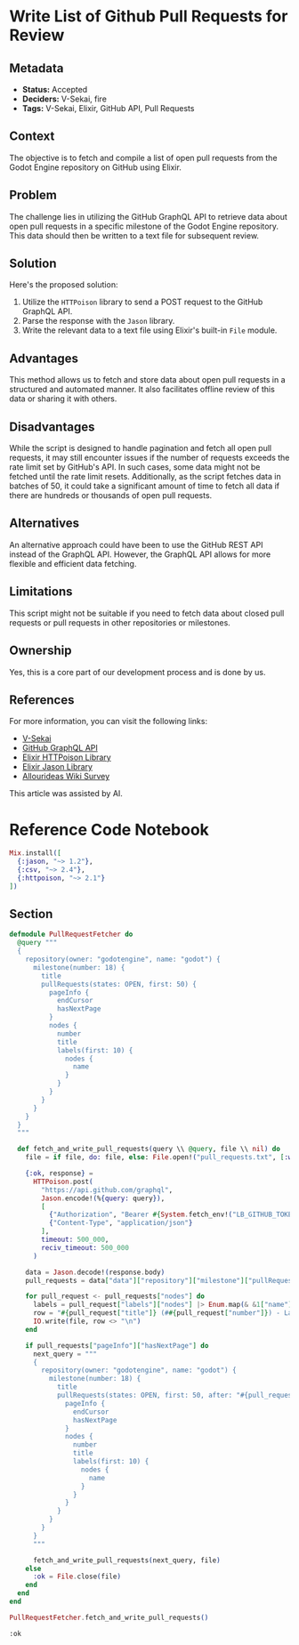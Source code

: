# Write List of Github Pull Requests for Review

## Metadata

- **Status:** Accepted
- **Deciders:** V-Sekai, fire
- **Tags:** V-Sekai, Elixir, GitHub API, Pull Requests

## Context

The objective is to fetch and compile a list of open pull requests from the Godot Engine repository on GitHub using Elixir.

## Problem

The challenge lies in utilizing the GitHub GraphQL API to retrieve data about open pull requests in a specific milestone of the Godot Engine repository. This data should then be written to a text file for subsequent review.

## Solution

Here's the proposed solution:

1. Utilize the `HTTPoison` library to send a POST request to the GitHub GraphQL API.
2. Parse the response with the `Jason` library.
3. Write the relevant data to a text file using Elixir's built-in `File` module.

## Advantages

This method allows us to fetch and store data about open pull requests in a structured and automated manner. It also facilitates offline review of this data or sharing it with others.

## Disadvantages

While the script is designed to handle pagination and fetch all open pull requests, it may still encounter issues if the number of requests exceeds the rate limit set by GitHub's API. In such cases, some data might not be fetched until the rate limit resets. Additionally, as the script fetches data in batches of 50, it could take a significant amount of time to fetch all data if there are hundreds or thousands of open pull requests.

## Alternatives

An alternative approach could have been to use the GitHub REST API instead of the GraphQL API. However, the GraphQL API allows for more flexible and efficient data fetching.

## Limitations

This script might not be suitable if you need to fetch data about closed pull requests or pull requests in other repositories or milestones.

## Ownership

Yes, this is a core part of our development process and is done by us.

## References

For more information, you can visit the following links:

- [V-Sekai](https://github.com/v-sekai/)
- [GitHub GraphQL API](https://docs.github.com/en/graphql)
- [Elixir HTTPoison Library](https://hexdocs.pm/httpoison/readme.html)
- [Elixir Jason Library](https://hexdocs.pm/jason/readme.html)
- [Allourideas Wiki Survey](https://www.allourideas.org/prioritize-bugs-open-godot-engine-prs-milestone-4-2/admin)

This article was assisted by AI.

# Reference Code Notebook

<!-- livebook:{"persist_outputs":true} -->

```elixir
Mix.install([
  {:jason, "~> 1.2"},
  {:csv, "~> 2.4"},
  {:httpoison, "~> 2.1"}
])
```

## Section

```elixir
defmodule PullRequestFetcher do
  @query """
  {
    repository(owner: "godotengine", name: "godot") {
      milestone(number: 18) {
        title
        pullRequests(states: OPEN, first: 50) {
          pageInfo {
            endCursor
            hasNextPage
          }
          nodes {
            number
            title
            labels(first: 10) {
              nodes {
                name
              }
            }
          }
        }
      }
    }
  }
  """

  def fetch_and_write_pull_requests(query \\ @query, file \\ nil) do
    file = if file, do: file, else: File.open!("pull_requests.txt", [:write, :utf8])

    {:ok, response} =
      HTTPoison.post(
        "https://api.github.com/graphql",
        Jason.encode!(%{query: query}),
        [
          {"Authorization", "Bearer #{System.fetch_env!("LB_GITHUB_TOKEN")}"},
          {"Content-Type", "application/json"}
        ],
        timeout: 500_000,
        reciv_timeout: 500_000
      )

    data = Jason.decode!(response.body)
    pull_requests = data["data"]["repository"]["milestone"]["pullRequests"]

    for pull_request <- pull_requests["nodes"] do
      labels = pull_request["labels"]["nodes"] |> Enum.map(& &1["name"]) |> Enum.join(", ")
      row = "#{pull_request["title"]} (##{pull_request["number"]}) - Labels: [#{labels}]"
      IO.write(file, row <> "\n")
    end

    if pull_requests["pageInfo"]["hasNextPage"] do
      next_query = """
      {
        repository(owner: "godotengine", name: "godot") {
          milestone(number: 18) {
            title
            pullRequests(states: OPEN, first: 50, after: "#{pull_requests["pageInfo"]["endCursor"]}") {
              pageInfo {
                endCursor
                hasNextPage
              }
              nodes {
                number
                title
                labels(first: 10) {
                  nodes {
                    name
                  }
                }
              }
            }
          }
        }
      }
      """

      fetch_and_write_pull_requests(next_query, file)
    else
      :ok = File.close(file)
    end
  end
end

PullRequestFetcher.fetch_and_write_pull_requests()
```

<!-- livebook:{"output":true} -->

```
:ok
```

<!-- livebook:{"offset":2421,"stamp":{"token":"XCP.D8ekCw4i8O5H1Ia3GtS9sQIJ336xzpQIAfqskwhhWt_2LRllPx_INw7FtdhD84mB913O9RVrBuP2O194VuLjdtNmexowzH3wRLDG-j4zGkY_Ngh3VDD1","version":2}} -->
